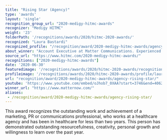```yaml
---
title: "Rising Star (Agency)"
type: 'awards'
layout: 'single'
recognition_group_url: "2020-medigy-hitmc-awards"
recognizer: "Medigy HITMC"
weight: '23'
folderPath: '/recognitions/awards/2020/hitmc-2020-awards/'
recognized: "Laura Bastardi"
recognized_profile: "/recognition/award/2020-medigy-hitmc-awards/agency-rising-star/"
about_winner: "Account Executive at Matter Communications. Experienced and skillful in media relations, content creation, branding, creative strategy and notably, storytelling. "
source_url: "https://www.hitmc.com/2020-medigy-hitmc-awards/"
recognitions: ["2020-medigy-hitmc-awards"]
date: '2020-06-30'
featuredimage: '/recognitions/awards/2020/hitmc-2020-awards/recognition/laura-bastardi-matter-communications-hitmc-2020-rising-star.jpg'
profileimage: '/recognitions/awards/2020/hitmc-2020-awards/profile/laura-bastardi-matter-communications.jpg'
url: "recognition/award/2020-medigy-hitmc-awards/agency-rising-star/"
youtube: 'https://www.youtube.com/embed/oJhob7_0XAA?start=3746&end=4062'
winner_url: "https://www.matternow.com/"
aliases:
 - /recognition/award/2020-medigy-hitmc-awards/agency-rising-star/  
---
```


This award recognizes the outstanding work and achievement of a marketing, PR or communications professional, who works at a healthcare agency and has been in healthcare for less than two years. This person has demonstrated outstanding resourcefulness, creativity, personal growth and willingness to learn over the past year.